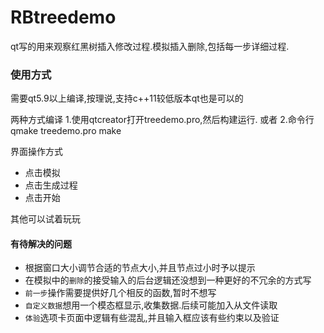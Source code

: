 # RBtreedemo
qt写的用来观察红黑树插入修改过程.模拟插入删除,包括每一步详细过程.

### 使用方式

需要qt5.9以上编译,按理说,支持c++11较低版本qt也是可以的

两种方式编译
1.使用qtcreator打开treedemo.pro,然后构建运行.
或者
2.命令行
qmake treedemo.pro
make
    
界面操作方式

* 点击模拟
* 点击生成过程
* 点击开始

其他可以试着玩玩

#### 有待解决的问题

- 根据窗口大小调节合适的节点大小,并且节点过小时予以提示
- 在模拟中的`删除`的接受输入的后台逻辑还没想到一种更好的不冗余的方式写
- `前一步`操作需要提供好几个相反的函数,暂时不想写
- `自定义数据`想用一个模态框显示,收集数据.后续可能加入从文件读取
- `体验`选项卡页面中逻辑有些混乱,并且输入框应该有些约束以及验证
